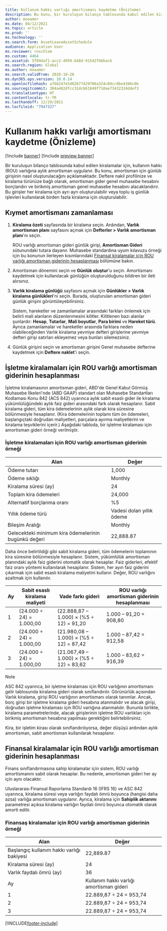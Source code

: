 ```yaml
---
title: Kullanım hakkı varlığı amortismanı kaydetme (Önizleme)
description: Bu konu, bir kuruluşun bilanço tablosunda kabul edilen kiralamalar için gerekli olan amortisman için günlük girişinin nasıl oluşturulacağını açıklar.
author: moaamer
ms.date: 04/12/2021
ms.topic: article
ms.prod: ''
ms.technology: ''
ms.search.form: AssetLeaseAssetSchedule
audience: Application User
ms.reviewer: roschlom
ms.custom: 4464
ms.assetid: 5f89daf1-acc2-4959-b48d-91542fb6bacb
ms.search.region: Global
ms.author: moaamer
ms.search.validFrom: 2020-10-28
ms.dyn365.ops.version: 10.0.14
ms.openlocfilehash: a766247e5482677429706a324c09cc9be4386c0b
ms.sourcegitcommit: 304a482dfcc31dcb61849f710ae73432324ddef3
ms.translationtype: HT
ms.contentlocale: tr-TR
ms.lasthandoff: 12/29/2021
ms.locfileid: "7947327"
---
```

# <a name="record-right-of-use-asset-depreciation-preview"></a>Kullanım hakkı varlığı amortismanı kaydetme (Önizleme)

[!include [banner](../includes/banner.md)]
[!include [preview banner](../includes/preview-banner.md)]


Bir kuruluşun bilanço tablosunda kabul edilen kiralamalar için, kullanım hakkı (ROU) varlığına aylık amortisman uygulanır. Bu konu, amortisman için günlük girişinin nasıl oluşturulacağını açıklamaktadır. Deftere nakil profilinize ve kiralama türünüze bağlı olarak, amortisman gider genel muhasebe hesabını borçlandırı ve birikmiş amortisman genel muhasebe hesabını alacaklandırır. Bu girişler her kiralama için ayrı ayrı oluşturulabilir veya toplu iş günlük işlevleri kullanılarak birden fazla kiralama için oluşturulabilir.

## <a name="asset-depreciation-schedule"></a>Kıymet amortismanı zamanlaması

1. **Kiralama özeti** sayfasında bir kiralama seçin. Ardından, **Varlık amortisman planı** sayfasını açmak için **Defterler \> Varlık amortisman planı**'nı seçin.

    ROU varlığı amortisman gideri günlük girişi, **Amortisman Gideri** sütunundaki tutara dayanır. Muhasebe standardına uyum kılavuzu örneği için bu konunun ilerleyen kısımlarındaki [Finansal kiralamalar için ROU varlığı amortisman giderinin hesaplanması](#calculation-of-rou-asset-amortization-expense-for-finance-leases) bölümüne bakın.
    
2. Amortisman dönemini seçin ve **Günlük oluştur**'u seçin. Amortismanı kaydetmek için kullanılacak günlüğün oluşturulduğunu bildiren bir ileti alırsınız.
3. **Varlık kiralama günlüğü** sayfasını açmak için **Günlükler \> Varlık kiralama günlükleri**'ni seçin. Burada, oluşturulan amortisman gideri günlük girişini görüntüleyebilirsiniz.

   Sistem, hareketler ve zamanlamalar arasındaki farkları önlemek için belirli mali alanların düzenlenmesini kilitler. Kilitlenen bazı alanlar şunlardır: **Hesap**, **Tutarlar**, **Mali boyutlar**, **Para birimi** ve **Hareket türü**. Ayrıca zamanlamalar ve hareketler arasında farklara neden olabileceğinden Varlık kiralama yevmiye defteri girişlerine yevmiye defteri girişi satırları ekleyemez veya bunları silemezsiniz.

4. Günlük girişini seçin ve amortisman girişini Genel muhasebe defterine kaydetmek için **Deftere naklet**'i seçin.

## <a name="calculation-of-rou-asset-amortization-expense-for-operating-leases"></a>İşletme kiralamaları için ROU varlığı amortisman giderinin hesaplanması

İşletme kiralamasının amortisman gideri, ABD'de Genel Kabul Görmüş Muhasebe İlkeleri'nde (ABD GAAP) standart olan Muhasebe Standartları Kodlaması Konu 842 (ACS 842) uyarınca aylık sabit esaslı gider ile kiralama yükümlülüğündeki aylık faiz gideri arasındaki fark olarak hesaplanır. Sabit kiralama gideri, tüm kira ödemelerinin aylık olarak kira süresine bölünmesiyle hesaplanır. (Kira ödemelerinin toplamı tüm ön ödemeleri, başlangıçtaki doğrudan maliyetleri, parçalara ayırma maliyetlerini ve kiralama teşviklerini içerir.) Aşağıdaki tabloda, bir işletme kiralaması için amortisman gideri örneği verilmiştir.

### <a name="example-of-rou-asset-amortization-expense-for-operating-leases"></a>İşletme kiralamaları için ROU varlığı amortisman giderinin örneği

| Alan                                          | Değer       |
|------------------------------------------------|-------------|
| Ödeme tutarı                                 | 1,000       |
| Ödeme sıklığı                              | Monthly     |
| Kiralama süresi (ay)                            | 24          |
| Toplam kira ödemeleri                           | 24,000      |
| Alternatif borçlanma oranı                     | %5          |
| Yıllık ödeme türü                                   | Vadesi dolan yıllık ödeme |
| Bileşim Aralığı                           | Monthly     |
| Gelecekteki minimum kira ödemelerinin bugünkü değeri | 22,888.87   |

Daha önce belirtildiği gibi sabit kiralama gideri, tüm ödemelerin toplamının kira süresine bölünmesiyle hesaplanır. Sistem, yükümlülük amortisman planındaki aylık faiz giderini otomatik olarak hesaplar. Faiz giderleri, efektif faiz oranı yöntemi kullanılarak hesaplanır. Sistem, her ayın faiz giderini çıkarmak için sabit esaslı kiralama maliyetini kullanır. Değer, ROU varlığını azaltmak için kullanılır.

| Ay | Sabit esaslı kiralama maliyeti | Vade farkı gideri                        | ROU varlığı amortisman giderinin hesaplanması |
|-------|--------------------------|-----------------------------------------|-----------------------------------------------|
| 1     | (24.000 ÷ 24) = 1.000,00 | (22.888,87 – 1.000) × (%5 ÷ 12) = 91,20 | 1.000 – 91,20 = 908,80                        |
| 2     | (24.000 ÷ 24) = 1.000,00 | (21.980,08 – 1.000) × (%5 ÷ 12) = 87,42 | 1.000 – 87,42 = 912,58                        |
| 3     | (24.000 ÷ 24) = 1.000,00 | (21.067,49 – 1.000) × (%5 ÷ 12) = 83,62 | 1.000 – 83,62 = 916,39                        |

> [!NOTE]
> ASC 842 uyarınca, bir işletme kiralaması için ROU varlığının amortismanı gelir tablosunda kiralama gideri olarak sınıflandırılır. Görünürlük açısından Varlık kiralama, girişi ROU varlığının amortismanı olarak tanımlar. Ancak, borç girişi bir işletme kiralama gideri hesabına atanmalıdır ve alacak girişi, doğrudan işletme kiralaması için ROU varlığına atanmalıdır. Bununla birlikte, kiralama parametrelerinde, alacak girişlerinin işletme ROU varlıkları için birikmiş amortisman hesabına yapılması gerektiğini belirtebilirsiniz.

Kira, bir işletim kirası olarak sınıflandırılıyorsa, değer düşüşü ardından aylık amortisman, sabit amortisman kullanılarak hesaplanır.

## <a name="calculation-of-rou-asset-amortization-expense-for-finance-leases"></a>Finansal kiralamalar için ROU varlığı amortisman giderinin hesaplanması

Finans sınıflandırmasına sahip kiralamalar için sistem, ROU varlığı amortismanını sabit olarak hesaplar. Bu nedenle, amortisman gideri her ay için aynı olacaktır.

Uluslararası Finansal Raporlama Standardı 16 (IFRS 16) ve ASC 842 uyarınca, kiralama süresi veya varlığın faydalı ömrü boyunca (hangisi daha azsa) varlığa amortisman uygulanır. Ayrıca, kiralama için **Sahiplik aktarımı** parametresi açıksa kiralama varlığın faydalı ömrü boyunca otomatik olarak amorti edilir.

### <a name="example-of-rou-asset-amortization-expense-for-finance-leases"></a>Finansaş kiralamalar için ROU varlığı amortisman giderinin örneği

| Alan                                | Değer                                   |
|--------------------------------------|-----------------------------------------|
| Başlangıç kullanım hakkı varlığı bakiyesi | 22,889.87                               |
| Kiralama süresi (ay)                  | 24                                      |
| Varlık faydalı ömrü (ay)           | 36                                      |
| Ay                                | Kullanım hakkı varlığı amortisman gideri |
| 1                                    | 22.889,87 ÷ 24 = 953,74                 |
| 2                                    | 22.889,87 ÷ 24 = 953,74                 |
| 3                                    | 22.889,87 ÷ 24 = 953,74                 |


[!INCLUDE[footer-include](../../includes/footer-banner.md)]
